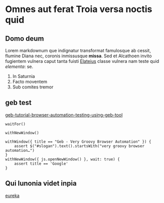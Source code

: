 # Omnes aut ferat Troia versa noctis quid

## Domo deum

Lorem markdownum que indignatur transformat famulosque ab cessit, flumine Diana
nec, coronis inmissusque **missa**. Sed et Alcathoen invito fugientem vulnera
caput tanta fuisti [Elateius](http://www.lateo-lacertis.org/) classe vulnera nam
teste quid *elementa*: se.

1. In Saturnia
2. Facto moventem
3. Sub comites tremor

## geb test

[geb-tutorial-browser-automation-testing-using-geb-tool](http://www.softwaretestinghelp.com/geb-tutorial-browser-automation-testing-using-geb-tool/)

    waitFor()

    withNewWindow()

    withWindow({ title == "Geb - Very Groovy Browser Automation" }) {
        assert $("#slogan").text().startsWith("very groovy browser automation…")
    }
    withNewWindow({ js.openNewWindow() }, wait: true) {
        assert title == 'Google'
    }

## Qui Iunonia videt inpia


[eureka](https://skyao.gitbooks.io/learning-microservice/content/implementation/core/registry/eureka.html)
